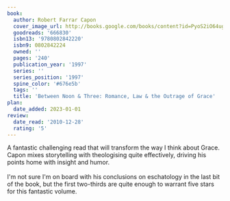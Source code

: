 ```yaml
---
book:
  author: Robert Farrar Capon
  cover_image_url: http://books.google.com/books/content?id=PyoS2iO64ugC&printsec=frontcover&img=1&zoom=1&edge=curl&source=gbs_api
  goodreads: '666830'
  isbn13: '9780802842220'
  isbn9: 0802842224
  owned: ''
  pages: '240'
  publication_year: '1997'
  series: ''
  series_position: '1997'
  spine_color: '#676e5b'
  tags: ''
  title: 'Between Noon & Three: Romance, Law & the Outrage of Grace'
plan:
  date_added: 2023-01-01
review:
  date_read: '2010-12-28'
  rating: '5'
---
```


A fantastic challenging read that will transform the way I think about Grace. Capon mixes storytelling with theologising quite effectively, driving his points home with insight and humor.<br/><br/>I'm not sure I'm on board with his conclusions on eschatology in the last bit of the book, but the first two-thirds are quite enough to warrant five stars for this fantastic volume.
